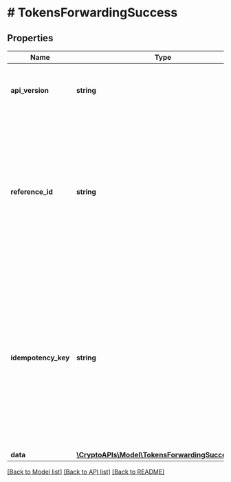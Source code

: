 # # TokensForwardingSuccess

## Properties

Name | Type | Description | Notes
------------ | ------------- | ------------- | -------------
**api_version** | **string** | Specifies the version of the API that incorporates this endpoint. |
**reference_id** | **string** | Represents a unique identifier that serves as reference to the specific request which prompts a callback, e.g. Blockchain Events Subscription, Blockchain Automation, etc. |
**idempotency_key** | **string** | Specifies a unique ID generated by the system and attached to each callback. It is used by the server to recognize consecutive requests with the same data with the purpose not to perform the same operation twice. |
**data** | [**\CryptoAPIs\Model\TokensForwardingSuccessData**](TokensForwardingSuccessData.md) |  |

[[Back to Model list]](../../README.md#models) [[Back to API list]](../../README.md#endpoints) [[Back to README]](../../README.md)
